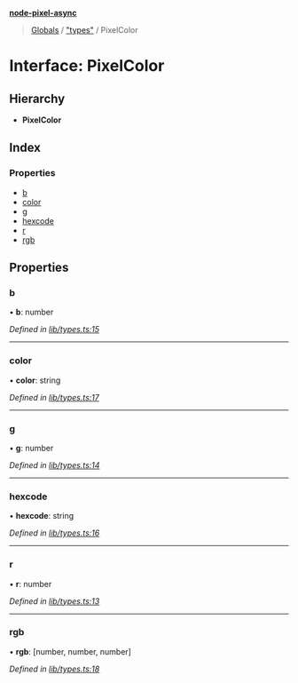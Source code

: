 **[node-pixel-async](../README.md)**

> [Globals](../globals.md) / ["types"](../modules/_types_.md) / PixelColor

# Interface: PixelColor

## Hierarchy

* **PixelColor**

## Index

### Properties

* [b](_types_.pixelcolor.md#b)
* [color](_types_.pixelcolor.md#color)
* [g](_types_.pixelcolor.md#g)
* [hexcode](_types_.pixelcolor.md#hexcode)
* [r](_types_.pixelcolor.md#r)
* [rgb](_types_.pixelcolor.md#rgb)

## Properties

### b

•  **b**: number

*Defined in [lib/types.ts:15](https://github.com/hweeks/node-pixel-async/blob/c6b1f13/lib/types.ts#L15)*

___

### color

•  **color**: string

*Defined in [lib/types.ts:17](https://github.com/hweeks/node-pixel-async/blob/c6b1f13/lib/types.ts#L17)*

___

### g

•  **g**: number

*Defined in [lib/types.ts:14](https://github.com/hweeks/node-pixel-async/blob/c6b1f13/lib/types.ts#L14)*

___

### hexcode

•  **hexcode**: string

*Defined in [lib/types.ts:16](https://github.com/hweeks/node-pixel-async/blob/c6b1f13/lib/types.ts#L16)*

___

### r

•  **r**: number

*Defined in [lib/types.ts:13](https://github.com/hweeks/node-pixel-async/blob/c6b1f13/lib/types.ts#L13)*

___

### rgb

•  **rgb**: [number, number, number]

*Defined in [lib/types.ts:18](https://github.com/hweeks/node-pixel-async/blob/c6b1f13/lib/types.ts#L18)*
